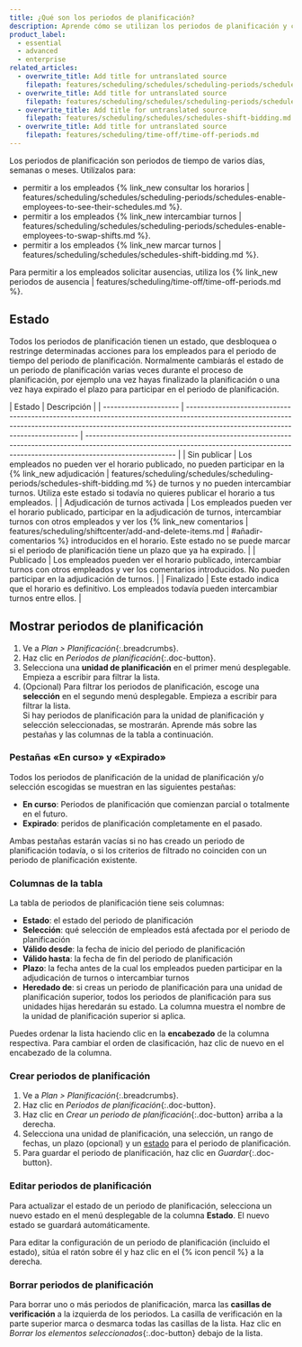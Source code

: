 ```yaml
---
title: ¿Qué son los periodos de planificación?
description: Aprende cómo se utilizan los periodos de planificación y cómo mostrar, editar y borrar periodos de planificación (Planificación).
product_label:
  - essential
  - advanced
  - enterprise
related_articles:
  - overwrite_title: Add title for untranslated source
    filepath: features/scheduling/schedules/scheduling-periods/schedules-enable-employees-to-see-their-schedules.md
  - overwrite_title: Add title for untranslated source
    filepath: features/scheduling/schedules/scheduling-periods/schedules-enable-employees-to-swap-shifts.md
  - overwrite_title: Add title for untranslated source
    filepath: features/scheduling/schedules/schedules-shift-bidding.md
  - overwrite_title: Add title for untranslated source
    filepath: features/scheduling/time-off/time-off-periods.md
---
```


Los periodos de planificación son periodos de tiempo de varios días, semanas o meses. Utilízalos para:

- permitir a los empleados {% link_new consultar los horarios | features/scheduling/schedules/scheduling-periods/schedules-enable-employees-to-see-their-schedules.md %}.
- permitir a los empleados {% link_new intercambiar turnos | features/scheduling/schedules/scheduling-periods/schedules-enable-employees-to-swap-shifts.md %}.
- permitir a los empleados {% link_new marcar turnos | features/scheduling/schedules/schedules-shift-bidding.md %}.

Para permitir a los empleados solicitar ausencias, utiliza los {% link_new periodos de ausencia | features/scheduling/time-off/time-off-periods.md %}.

## Estado

Todos los periodos de planificación tienen un estado, que desbloquea o restringe determinadas acciones para los empleados para el periodo de tiempo del periodo de planificación. Normalmente cambiarás el estado de un periodo de planificación varias veces durante el proceso de planificación, por ejemplo una vez hayas finalizado la planificación o una vez haya expirado el plazo para participar en el periodo de planificación.

| Estado                | Descripción                                                                                                                                                                                                  |
| --------------------- | ------------------------------------------------------------------------------------------------------------------------------------------------------------------------------------------------------------ | ------------------------------------------------------------------------------------------------------------------------------------------------------------------------------------- |
| Sin publicar           | Los empleados no pueden ver el horario publicado, no pueden participar en la {% link_new adjudicación                                                                                                                 | features/scheduling/schedules/scheduling-periods/schedules-shift-bidding.md %} de turnos y no pueden intercambiar turnos. Utiliza este estado si todavía no quieres publicar el horario a tus empleados. |
| Adjudicación de turnos activada | Los empleados pueden ver el horario publicado, participar en la adjudicación de turnos, intercambiar turnos con otros empleados y ver los {% link_new comentarios | features/scheduling/shiftcenter/add-and-delete-items.md | #añadir-comentarios %} introducidos en el horario. Este estado no se puede marcar si el periodo de planificación tiene un plazo que ya ha expirado. |
| Publicado             | Los empleados pueden ver el horario publicado, intercambiar turnos con otros empleados y ver los comentarios introducidos. No pueden participar en la adjudicación de turnos.                                                                                      |
| Finalizado              | Este estado indica que el horario es definitivo. Los empleados todavía pueden intercambiar turnos entre ellos.                                                                                                           |

## Mostrar periodos de planificación

1. Ve a _Plan > Planificación_{:.breadcrumbs}.
2. Haz clic en _Periodos de planificación_{:.doc-button}.
3. Selecciona una **unidad de planificación** en el primer menú desplegable. Empieza a escribir para filtrar la lista.
4. (Opcional) Para filtrar los periodos de planificación, escoge una **selección** en el segundo menú desplegable. Empieza a escribir para filtrar la lista.  
   Si hay periodos de planificación para la unidad de planificación y selección seleccionadas, se mostrarán. Aprende más sobre las pestañas y las columnas de la tabla a continuación.

### Pestañas «En curso» y «Expirado»

Todos los periodos de planificación de la unidad de planificación y/o selección escogidas se muestran en las siguientes pestañas:

- **En curso**: Periodos de planificación que comienzan parcial o totalmente en el futuro.
- **Expirado**: peridos de planificación completamente en el pasado.

Ambas pestañas estarán vacías si no has creado un periodo de planificación todavía, o si los criterios de filtrado no coinciden con un periodo de planificación existente.

### Columnas de la tabla

La tabla de periodos de planificación tiene seis columnas:

- **Estado**: el estado del periodo de planificación
- **Selección**: qué selección de empleados está afectada por el periodo de planificación
- **Válido desde**: la fecha de inicio del periodo de planificación
- **Válido hasta**: la fecha de fin del periodo de planificación
- **Plazo**: la fecha antes de la cual los empleados pueden participar en la adjudicación de turnos o intercambiar turnos
- **Heredado de**: si creas un periodo de planificación para una unidad de planificación superior, todos los periodos de planificación para sus unidades hijas heredarán su estado. La columna muestra el nombre de la unidad de planificación superior si aplica.

Puedes ordenar la lista haciendo clic en la **encabezado** de la columna respectiva. Para cambiar el orden de clasificación, haz clic de nuevo en el encabezado de la columna.

### Crear periodos de planificación

1. Ve a _Plan > Planificación_{:.breadcrumbs}.
2. Haz clic en _Periodos de planificación_{:.doc-button}.
3. Haz clic en _Crear un periodo de planificación_{:.doc-button} arriba a la derecha.
4. Selecciona una unidad de planificación, una selección, un rango de fechas, un plazo (opcional) y un [estado](#estado) para el periodo de planificación.
5. Para guardar el periodo de planificación, haz clic en _Guardar_{:.doc-button}.

### Editar periodos de planificación

Para actualizar el estado de un periodo de planificación, selecciona un nuevo estado en el menú desplegable de la columna **Estado**. El nuevo estado se guardará automáticamente.

Para editar la configuración de un periodo de planificación (incluido el estado), sitúa el ratón sobre él y haz clic en el {% icon pencil %} a la derecha.

### Borrar periodos de planificación

Para borrar uno o más periodos de planificación, marca las **casillas de verificación** a la izquierda de los periodos. La casilla de verificación en la parte superior marca o desmarca todas las casillas de la lista. Haz clic en _Borrar los elementos seleccionados_{:.doc-button} debajo de la lista.
